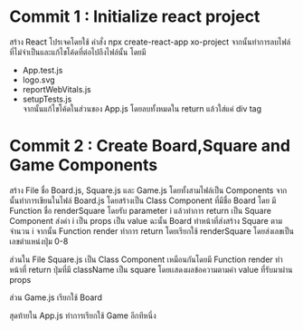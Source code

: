 # Commit 1 : Initialize react project

สร้าง React โปรเจคโดยใช้ คำสั่ง npx create-react-app xo-project จากนั้นทำการลบไฟล์ที่ไม่จำเป็นและแก้ไขโค้ดที่ต่อไปถึงไฟล์นั้น โดยมี
- App.test.js
- logo.svg
- reportWebVitals.js
- setupTests.js <br>
จากนั้นแก้ไขโค้ดในส่วนของ App.js โดยลบทั้งหมดใน return แล้วใส่แค่ div tag <br>

# Commit 2 : Create Board,Square and Game Components

สร้าง File ชื่อ Board.js, Square.js และ Game.js โดยทั้งสามไฟล์เป็น Components
จากนั้นทำการเขียนในไฟล์ Board.js โดยสร้างเป็น Class Component ที่มีชื่อ Board โดย
มี Function ชื่อ renderSquare โดยรับ parameter i แล้วทำการ return เป็น Square
Component ส่งค่า i เป็น props เป็น value ฉะนั้น Board ทำหน้าที่ส่งสร้าง Square ตามจำนวน i 
จากนั้น Function render ทำการ return โดยเรียกใช้ renderSquare โดยส่งเลขเป็นเลขตำแหน่งปุ่ม 0-8

ส่วนใน File Square.js เป็น Class Component เหมือนกันโดยมี Function render ทำหน้าที่
return ปุ่มที่มี className เป็น square โดยเเสดงผลข้อความตามค่า value ที่รับมาผ่าน props

ส่วน Game.js เรียกใช้ Board

สุดท้ายใน App.js ทำการเรียกใช้ Game อีกทีหนึ่ง